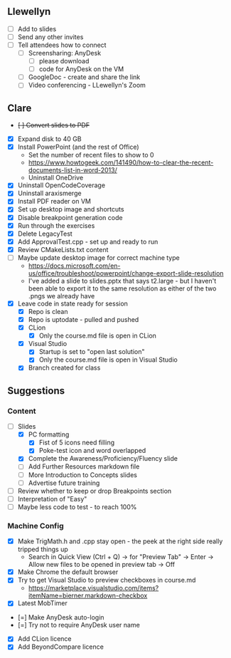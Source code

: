 ## Llewellyn

* [ ] Add to slides
* [ ] Send any other invites
* [ ] Tell attendees how to connect
    * [ ] Screensharing: AnyDesk
        * [ ] please download
        * [ ] code for AnyDesk on the VM
    * [ ] GoogleDoc - create and share the link
    * [ ] Video conferencing - LLewellyn's Zoom

## Clare

* ~~[ ] Convert slides to PDF~~
* [x] Expand disk to 40 GB
* [x] Install PowerPoint (and the rest of Office)
    * Set the number of recent files to show to 0
    * https://www.howtogeek.com/141490/how-to-clear-the-recent-documents-list-in-word-2013/
    * Uninstall OneDrive
* [x] Uninstall OpenCodeCoverage
* [x] Uninstall araxismerge
* [x] Install PDF reader on VM
* [x] Set up desktop image and shortcuts
* [x] Disable breakpoint generation code
* [x] Run through the exercises
* [x] Delete LegacyTest
* [x] Add ApprovalTest.cpp - set up and ready to run
* [x] Review CMakeLists.txt content
* [ ] Maybe update desktop image for correct machine type
    * https://docs.microsoft.com/en-us/office/troubleshoot/powerpoint/change-export-slide-resolution
    * I've added a slide to slides.pptx that says t2.large - but I haven't been able to export it to the same resolution as either of the two .pngs we already have
* [x] Leave code in state ready for session
    * [x] Repo is clean
    * [x] Repo is uptodate - pulled and pushed
    * [x] CLion
        * [x] Only the course.md file is open in CLion
    * [x] Visual Studio
        * [x] Startup is set to "open last solution"
        * [x] Only the course.md file is open in Visual Studio
    * [x] Branch created for class

## Suggestions

### Content

* [ ] Slides
  * [x] PC formatting
    * [x] Fist of 5 icons need filling
    * [x] Poke-test icon and word overlapped
  * [x] Complete the Awareness/Proficiency/Fluency slide
  * [ ] Add Further Resources markdown file
  * [ ] More Introduction to Concepts slides
  * [ ] Advertise future training
* [ ] Review whether to keep or drop Breakpoints section
* [ ] Interpretation of "Easy"
* [ ] Maybe less code to test - to reach 100%

### Machine Config

* [x] Make TrigMath.h and .cpp stay open - the peek at the right side really tripped things up
    * Search in Quick View (Ctrl + Q) -> for "Preview Tab" -> Enter -> Allow new files to be opened in preview tab -> Off
* [x] Make Chrome the default browser
* [x] Try to get Visual Studio to preview checkboxes in course.md
    * https://marketplace.visualstudio.com/items?itemName=bierner.markdown-checkbox
* [x] Latest MobTimer
* [=] Make AnyDesk auto-login
* [=] Try not to require AnyDesk user name
* [x] Add CLion licence
* [x] Add BeyondCompare licence
